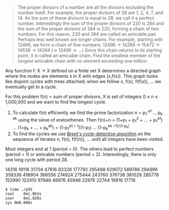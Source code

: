 >The proper divisors of a number are all the divisors excluding the number itself. For example, the proper divisors of 28 are 1, 2, 4, 7, and 14. As the sum of these divisors is equal to 28, we call it a perfect number.
>Interestingly the sum of the proper divisors of 220 is 284 and the sum of the proper divisors of 284 is 220, forming a chain of two numbers. For this reason, 220 and 284 are called an amicable pair.
>Perhaps less well known are longer chains. For example, starting with 12496, we form a chain of five numbers:
>12496 → 14288 → 15472 → 14536 → 14264 (→ 12496 → ...)
>Since this chain returns to its starting point, it is called an amicable chain.
>Find the smallest member of the longest amicable chain with no element exceeding one million.

Any function f: X -> X defined on a finite set X determines a directed graph where the nodes are elements x in X with edges (x,f(x)).
This graph looks like disjoint cycles with trees attached; when we follow x, f(x), f(f(x)), ... we eventually get to a cycle.

For this problem f(n) = sum of proper divisors, X is set of integers 0 ≤ n ≤ 1,000,000 and we want to find the longest cycle.
1. To calculate f(n) efficiently we find the prime factorization n = p<sub>1</sub> <sup>e1</sup> ... p<sub>k</sub> <sup> ek</sup>
   using the sieve of eratosthenes. Then f(n)+n = (1+p<sub>1</sub> + p<sub>1</sub><sup>2</sup> + ... + p<sub>1</sub><sup>e1</sup>) ... (1+p<sub>k</sub> + ... + p<sub>k</sub><sup>ek</sup>) = (1-p<sub>1</sub><sup>e1 + 1</sup>)(1-p<sub>1</sub>) ... (1-p<sub>k</sub><sup>ek +1)/(1-p<sub>k</sub>)
2. To find the cycles we use [Brent's cycle-detection algorithm](https://en.wikipedia.org/wiki/Cycle_detection#Brent's_algorithm) on the sequence of iterates n, f(n), f(f(n)), ... until all integers have been visited.

Most integers end at 1 (period = 0). The others lead to perfect numbers (period = 1) or amicable numbers (period = 2).
Interestingly, there is only one long cycle with period 28.

14316 19116 31704 47616 83328 177792 295488 629072 589786 294896 358336 418904 366556 274924 
275444 243760 376736 381028 285778 152990 122410 97946 48976 45946 22976 22744 19916 17716 

    $ time ./p95
    real	0m1.063s
    user	0m1.020s
    sys	0m0.008s
